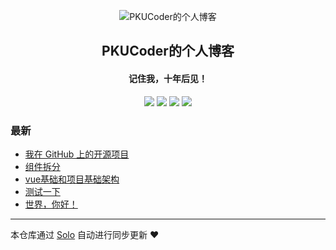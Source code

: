 <p align="center"><img alt="PKUCoder的个人博客" src="https://static.b3log.org/images/brand/solo-32.png"></p><h2 align="center">
PKUCoder的个人博客
</h2>

<h4 align="center">记住我，十年后见！</h4>
<p align="center"><a title="PKUCoder的个人博客" target="_blank" href="https://github.com/ChenforCode/solo-blog"><img src="https://img.shields.io/github/last-commit/ChenforCode/solo-blog.svg?style=flat-square&color=FF9900"></a>
<a title="GitHub repo size in bytes" target="_blank" href="https://github.com/ChenforCode/solo-blog"><img src="https://img.shields.io/github/repo-size/ChenforCode/solo-blog.svg?style=flat-square"></a>
<a title="Solo Version" target="_blank" href="https://github.com/b3log/solo/releases"><img src="https://img.shields.io/badge/solo-3.6.5-f1e05a.svg?style=flat-square&color=blueviolet"></a>
<a title="Hits" target="_blank" href="https://github.com/b3log/hits"><img src="https://hits.b3log.org/ChenforCode/solo-blog.svg"></a></p>

### 最新

* [我在 GitHub 上的开源项目](http://www.chenforcode.cn/my-github-repos)
* [组件拆分](http://www.chenforcode.cn/articles/2019/10/25/1571981151377.html)
* [vue基础和项目基础架构](http://www.chenforcode.cn/articles/2019/10/24/1571917762708.html)
* [测试一下](http://www.chenforcode.cn/articles/2019/10/23/1571827959584.html)
* [世界，你好！](http://www.chenforcode.cn/hello-solo)



---

本仓库通过 [Solo](https://github.com/b3log/solo) 自动进行同步更新 ❤️ 